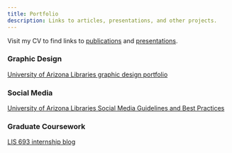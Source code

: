 ```yaml
---
title: Portfolio
description: Links to articles, presentations, and other projects.
---
```


Visit my CV to find links to [publications](https://www.shelly-black.com/cv#publications) and [presentations](https://www.shelly-black.com/cv#presentations).

### Graphic Design

[University of Arizona Libraries graphic design portfolio](/files/design_portfolio.pdf)

### Social Media

[University of Arizona Libraries Social Media Guidelines and Best Practices](/files/UA_Libraries_Social_Media_Guidelines.pdf)

### Graduate Coursework

[LIS 693 internship blog](/internship-blog/)
